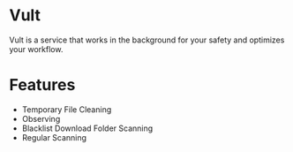 # Vult

Vult is a service that works in the background for your safety and optimizes your workflow.

# Features

- Temporary File Cleaning
- Observing
- Blacklist Download Folder Scanning
- Regular Scanning